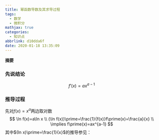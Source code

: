 ```yaml
---
title: 幂函数导数及其求导过程
tags:
  - 数学
  - 微积分
mathjax: true
categories:
  - 知识点
abbrlink: d10dda6f
date: 2020-01-18 13:35:09
---
```

**摘要**
<!--more-->

### 先说结论

$$
f\prime(x)=ax^{a-1}
$$

### 推导过程

先对$f(x)=x^a$两边取对数
$$
\ln f(x)=a\ln x \\
(\ln f(x))\prime=\frac{1}{f(x)}f\prime(x)=\frac{a}{x} \\
\implies f\prime(x)=ax^{a-1}
$$
其中$(ln x)\prime=\frac{1}{x}$的推导参见：



